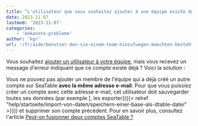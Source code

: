 ```yaml
---
title: "L'utilisateur que vous souhaitez ajouter à une équipe existe déjà"
date: 2023-11-07
lastmod: '2023-11-07'
categories:
    - 'bekannte-probleme'
author: 'kgr'
url: '/fr/aide/benutzer-den-sie-einem-team-hinzufuegen-moechten-besteht-bereits'
---
```


Vous souhaitez [ajouter un utilisateur à votre équipe](https://seatable.io/fr/docs/teamverwaltung/ein-neues-teammitglied-hinzufuegen/), mais vous recevez un message d'erreur indiquant que ce compte existe déjà ? Voici la solution :

Vous ne pouvez pas ajouter un membre de l'équipe qui a déjà créé un autre compte sur SeaTable **avec la même adresse e-mail**. Pour que vous puissiez créer un compte avec cette adresse e-mail, cet utilisateur doit sauvegarder toutes ses données (par exemple [, les exporter]({{< relref "help/startseite/import-von-daten/speichern-einer-base-als-dtable-datei" >}})) et supprimer son compte précédent. Pour en savoir plus, consultez l'article [Peut-on fusionner deux comptes SeaTable ?](https://seatable.io/fr/docs/haeufig-gestellte-fragen/kann-man-zwei-seatable-konten-zusammenfuehren/)
